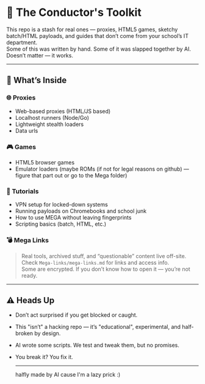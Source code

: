# 🧰 The Conductor's Toolkit

This repo is a stash for real ones — proxies, HTML5 games, sketchy batch/HTML payloads, and guides that don’t come from your school’s IT department.  
Some of this was written by hand. Some of it was slapped together by AI. Doesn’t matter — it works.

---

## 🧩 What’s Inside

### 🌐 Proxies
- Web-based proxies (HTML/JS based)
- Localhost runners (Node/Go)
- Lightweight stealth loaders
- Data urls

### 🎮 Games
- HTML5 browser games
- Emulator loaders (maybe ROMs (if not for legal reasons on github) — figure that part out or go to the Mega folder)

### 🧠 Tutorials
- VPN setup for locked-down systems
- Running payloads on Chromebooks and school junk
- How to use MEGA without leaving fingerprints
- Scripting basics (batch, HTML, etc.)

### 💣 Mega Links
> Real tools, archived stuff, and “questionable” content live off-site.  
Check `Mega-links/mega-links.md` for links and access info.  
Some are encrypted. If you don’t know how to open it — you’re not ready.

---

## ⚠️ Heads Up

- Don’t act surprised if you get blocked or caught.
- This "isn’t" a hacking repo — it’s "educational", experimental, and half-broken by design.
- AI wrote some scripts. We test and tweak them, but no promises.
- You break it? You fix it.

  ---

  halfly made by AI cause I'm a lazy prick :)
